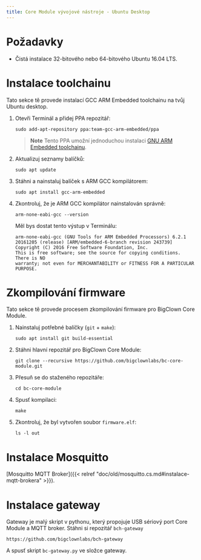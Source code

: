 ```yaml
---
title: Core Module vývojové nástroje - Ubuntu Desktop
---
```


# Požadavky

* Čistá instalace 32-bitového nebo 64-bitového Ubuntu 16.04 LTS.

# Instalace toolchainu

Tato sekce tě provede instalací GCC ARM Embedded toolchainu na tvůj Ubuntu desktop.

1. Otevři Terminál a přidej PPA repozitář:

   ```
   sudo add-apt-repository ppa:team-gcc-arm-embedded/ppa
   ```

   > **Note** Tento PPA umožní jednoduchou instalaci [GNU ARM Embedded toolchainu](https://launchpad.net/gcc-arm-embedded).

2. Aktualizuj seznamy balíčků:

   ```
   sudo apt update
   ```

3. Stáhni a nainstaluj balíček s ARM GCC kompilátorem:

   ```
   sudo apt install gcc-arm-embedded
   ```

4. Zkontroluj, že je ARM GCC kompilátor nainstalován správně:

   ```
   arm-none-eabi-gcc --version
   ```

   Měl bys dostat tento výstup v Terminálu:

   ```
   arm-none-eabi-gcc (GNU Tools for ARM Embedded Processors) 6.2.1 20161205 (release) [ARM/embedded-6-branch revision 243739]
   Copyright (C) 2016 Free Software Foundation, Inc.
   This is free software; see the source for copying conditions.  There is NO
   warranty; not even for MERCHANTABILITY or FITNESS FOR A PARTICULAR PURPOSE.
   ```

# Zkompilování firmware

Tato sekce tě provede procesem zkompilování firmware pro BigClown Core Module.

1. Nainstaluj potřebné balíčky (`git` + `make`):

   ```
   sudo apt install git build-essential
   ```

2. Stáhni hlavní repozitář pro BigClown Core Module:

   ```
   git clone --recursive https://github.com/bigclownlabs/bc-core-module.git
   ```

3. Přesuň se do staženého repozitáře:

   ```
   cd bc-core-module
   ```

4. Spusť kompilaci:

   ```
   make
   ```

5. Zkontroluj, že byl vytvořen soubor `firmware.elf`:

   ```
   ls -l out
   ```

# Instalace Mosquitto

[Mosquitto MQTT Broker]({{< relref "doc/old/mosquitto.cs.md#instalace-mqtt-brokera" >}}).

# Instalace gateway

Gateway je malý skript v pythonu, který propojuje USB sériový port Core Module a MQTT broker. Stáhni si repozitář `bch-gateway`

``https://github.com/bigclownlabs/bch-gateway``

A spusť skript `bc-gateway.py` ve složce gateway.
